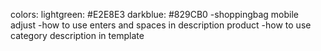 colors: 
lightgreen: #E2E8E3
darkblue: #829CB0
-shoppingbag mobile adjust
-how to use enters and spaces in description product
-how to use category description in template
